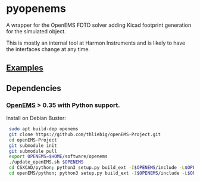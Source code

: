 # pyopenems

A wrapper for the OpenEMS FDTD solver adding Kicad footprint generation for the simulated object.

This is mostly an internal tool at Harmon Instruments and is likely to have the interfaces change at any time.

## [Examples](examples)

## Dependencies
### [OpenEMS](http://openems.de) > 0.35  with Python support.

Install on Debian Buster:

```bash
 sudo apt build-dep openems
 git clone https://github.com/thliebig/openEMS-Project.git
 cd openEMS-Project
 git submodule init
 git submodule pull
 export OPENEMS=$HOME/software/openems
 ./update_openEMS.sh $OPENEMS
 cd CSXCAD/python; python3 setup.py build_ext -I$OPENEMS/include -L$OPENEMS/lib -R$OPENEMS/lib; sudo python3 setup.py install; cd ../..
 cd openEMS/python; python3 setup.py build_ext -I$OPENEMS/include -L$OPENEMS/lib -R$OPENEMS/lib; sudo python3 setup.py install; cd ../..
 ```
